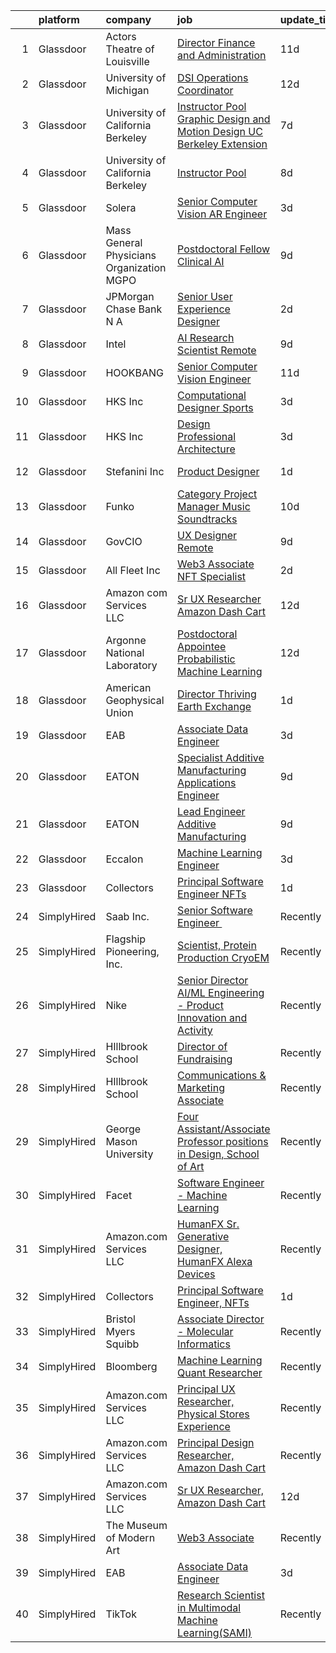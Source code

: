 

|    | platform    | company                                   | job                                                                                                                                                                                                                                                                                                                                                                                                                                                                                                                                                                                                                                                                                                                                                                                                                                                                                                                                                                                                                                                                                                                                                                                                                                                                                                                                                                                 | update_time   | location                |
|---:|:------------|:------------------------------------------|:------------------------------------------------------------------------------------------------------------------------------------------------------------------------------------------------------------------------------------------------------------------------------------------------------------------------------------------------------------------------------------------------------------------------------------------------------------------------------------------------------------------------------------------------------------------------------------------------------------------------------------------------------------------------------------------------------------------------------------------------------------------------------------------------------------------------------------------------------------------------------------------------------------------------------------------------------------------------------------------------------------------------------------------------------------------------------------------------------------------------------------------------------------------------------------------------------------------------------------------------------------------------------------------------------------------------------------------------------------------------------------|:--------------|:------------------------|
|  1 | Glassdoor   | Actors Theatre of Louisville              | [Director  Finance and Administration](https://www.glassdoor.com/partner/jobListing.htm?pos=120&ao=1136043&s=58&guid=00000181e6daffcea8022a6aff71fe3f&src=GD_JOB_AD&t=SR&vt=w&ea=1&cs=1_ae846cdb&cb=1657435521297&jobListingId=1007968741199&jrtk=3-0-1g7jdlvvtj4i5801-1g7jdm00cia3q800-9d7b15679300fa6b-)                                                                                                                                                                                                                                                                                                                                                                                                                                                                                                                                                                                                                                                                                                                                                                                                                                                                                                                                                                                                                                                                          | 11d           | Louisville, KY          |
|  2 | Glassdoor   | University of Michigan                    | [DSI Operations Coordinator](https://www.glassdoor.com/partner/jobListing.htm?pos=107&ao=1136043&s=58&guid=00000181e6daffcea8022a6aff71fe3f&src=GD_JOB_AD&t=SR&vt=w&cs=1_2547a7a1&cb=1657435521296&jobListingId=1007966754683&jrtk=3-0-1g7jdlvvtj4i5801-1g7jdm00cia3q800-b25ae7436b096d55-)                                                                                                                                                                                                                                                                                                                                                                                                                                                                                                                                                                                                                                                                                                                                                                                                                                                                                                                                                                                                                                                                                         | 12d           | Ann Arbor, MI           |
|  3 | Glassdoor   | University of California Berkeley         | [Instructor Pool Graphic Design and Motion Design UC Berkeley Extension](https://www.glassdoor.com/partner/jobListing.htm?pos=114&ao=1136043&s=58&guid=00000181e6daffcea8022a6aff71fe3f&src=GD_JOB_AD&t=SR&vt=w&cs=1_5382b477&cb=1657435521296&jobListingId=1007978484355&jrtk=3-0-1g7jdlvvtj4i5801-1g7jdm00cia3q800-f40628e4867d1fed-)                                                                                                                                                                                                                                                                                                                                                                                                                                                                                                                                                                                                                                                                                                                                                                                                                                                                                                                                                                                                                                             | 7d            | Berkeley, CA            |
|  4 | Glassdoor   | University of California Berkeley         | [Instructor Pool](https://www.glassdoor.com/partner/jobListing.htm?pos=111&ao=1136043&s=58&guid=00000181e6daffcea8022a6aff71fe3f&src=GD_JOB_AD&t=SR&vt=w&cs=1_bf10fade&cb=1657435521296&jobListingId=1007975971924&jrtk=3-0-1g7jdlvvtj4i5801-1g7jdm00cia3q800-97b24cf7dd2ff725-)                                                                                                                                                                                                                                                                                                                                                                                                                                                                                                                                                                                                                                                                                                                                                                                                                                                                                                                                                                                                                                                                                                    | 8d            | San Francisco, CA       |
|  5 | Glassdoor   | Solera                                    | [Senior Computer Vision   AR Engineer](https://www.glassdoor.com/partner/jobListing.htm?pos=110&ao=1136043&s=58&guid=00000181e6daffcea8022a6aff71fe3f&src=GD_JOB_AD&t=SR&vt=w&cs=1_739ae213&cb=1657435521296&jobListingId=1007987390806&jrtk=3-0-1g7jdlvvtj4i5801-1g7jdm00cia3q800-361ff7c4e5cf35db-)                                                                                                                                                                                                                                                                                                                                                                                                                                                                                                                                                                                                                                                                                                                                                                                                                                                                                                                                                                                                                                                                               | 3d            | Remote                  |
|  6 | Glassdoor   | Mass General Physicians Organization MGPO | [Postdoctoral Fellow  Clinical AI](https://www.glassdoor.com/partner/jobListing.htm?pos=109&ao=1136043&s=58&guid=00000181e6daffcea8022a6aff71fe3f&src=GD_JOB_AD&t=SR&vt=w&cs=1_2384bcfb&cb=1657435521296&jobListingId=1007973984738&jrtk=3-0-1g7jdlvvtj4i5801-1g7jdm00cia3q800-7e1e1b7b41195468-)                                                                                                                                                                                                                                                                                                                                                                                                                                                                                                                                                                                                                                                                                                                                                                                                                                                                                                                                                                                                                                                                                   | 9d            | Boston, MA              |
|  7 | Glassdoor   | JPMorgan Chase Bank  N A                  | [Senior User Experience Designer](https://www.glassdoor.com/partner/jobListing.htm?pos=112&ao=1136043&s=58&guid=00000181e6daffcea8022a6aff71fe3f&src=GD_JOB_AD&t=SR&vt=w&cs=1_4c29e370&cb=1657435521296&jobListingId=1007991504187&jrtk=3-0-1g7jdlvvtj4i5801-1g7jdm00cia3q800-87ea9470d0349728-)                                                                                                                                                                                                                                                                                                                                                                                                                                                                                                                                                                                                                                                                                                                                                                                                                                                                                                                                                                                                                                                                                    | 2d            | Chicago, IL             |
|  8 | Glassdoor   | Intel                                     | [AI Research Scientist  Remote ](https://www.glassdoor.com/partner/jobListing.htm?pos=117&ao=1136043&s=58&guid=00000181e6daffcea8022a6aff71fe3f&src=GD_JOB_AD&t=SR&vt=w&cs=1_3776720b&cb=1657435521297&jobListingId=1007972697909&jrtk=3-0-1g7jdlvvtj4i5801-1g7jdm00cia3q800-e6d184d2bbfede32-)                                                                                                                                                                                                                                                                                                                                                                                                                                                                                                                                                                                                                                                                                                                                                                                                                                                                                                                                                                                                                                                                                     | 9d            | Santa Clara, CA         |
|  9 | Glassdoor   | HOOKBANG                                  | [Senior Computer Vision Engineer](https://www.glassdoor.com/partner/jobListing.htm?pos=122&ao=1136043&s=58&guid=00000181e6daffcea8022a6aff71fe3f&src=GD_JOB_AD&t=SR&vt=w&ea=1&cs=1_b3170845&cb=1657435521297&jobListingId=1007968819941&jrtk=3-0-1g7jdlvvtj4i5801-1g7jdm00cia3q800-3f94f32c855d58e3-)                                                                                                                                                                                                                                                                                                                                                                                                                                                                                                                                                                                                                                                                                                                                                                                                                                                                                                                                                                                                                                                                               | 11d           | Remote                  |
| 10 | Glassdoor   | HKS  Inc                                  | [Computational Designer   Sports](https://www.glassdoor.com/partner/jobListing.htm?pos=103&ao=1136043&s=58&guid=00000181e6daffcea8022a6aff71fe3f&src=GD_JOB_AD&t=SR&vt=w&cs=1_81d8580d&cb=1657435521295&jobListingId=1007987975635&jrtk=3-0-1g7jdlvvtj4i5801-1g7jdm00cia3q800-d98b7e78996b43d8-)                                                                                                                                                                                                                                                                                                                                                                                                                                                                                                                                                                                                                                                                                                                                                                                                                                                                                                                                                                                                                                                                                    | 3d            | Los Angeles, CA         |
| 11 | Glassdoor   | HKS  Inc                                  | [Design Professional   Architecture](https://www.glassdoor.com/partner/jobListing.htm?pos=104&ao=1136043&s=58&guid=00000181e6daffcea8022a6aff71fe3f&src=GD_JOB_AD&t=SR&vt=w&cs=1_6bce401f&cb=1657435521296&jobListingId=1007987975531&jrtk=3-0-1g7jdlvvtj4i5801-1g7jdm00cia3q800-aa9517ef76fdb3a1-)                                                                                                                                                                                                                                                                                                                                                                                                                                                                                                                                                                                                                                                                                                                                                                                                                                                                                                                                                                                                                                                                                 | 3d            | Los Angeles, CA         |
| 12 | Glassdoor   | Stefanini  Inc                            | [Product Designer](https://www.glassdoor.com/partner/jobListing.htm?pos=118&ao=1136043&s=58&guid=00000181e6daffcea8022a6aff71fe3f&src=GD_JOB_AD&t=SR&vt=w&ea=1&cs=1_7baf9992&cb=1657435521297&jobListingId=1007993852074&jrtk=3-0-1g7jdlvvtj4i5801-1g7jdm00cia3q800-56990b212e5da083-)                                                                                                                                                                                                                                                                                                                                                                                                                                                                                                                                                                                                                                                                                                                                                                                                                                                                                                                                                                                                                                                                                              | 1d            | Dearborn, MI            |
| 13 | Glassdoor   | Funko                                     | [Category Project Manager  Music Soundtracks](https://www.glassdoor.com/partner/jobListing.htm?pos=108&ao=1136043&s=58&guid=00000181e6daffcea8022a6aff71fe3f&src=GD_JOB_AD&t=SR&vt=w&cs=1_4695076e&cb=1657435521296&jobListingId=1007971644591&jrtk=3-0-1g7jdlvvtj4i5801-1g7jdm00cia3q800-7586e8b6f4749655-)                                                                                                                                                                                                                                                                                                                                                                                                                                                                                                                                                                                                                                                                                                                                                                                                                                                                                                                                                                                                                                                                        | 10d           | Austin, TX              |
| 14 | Glassdoor   | GovCIO                                    | [UX Designer  Remote ](https://www.glassdoor.com/partner/jobListing.htm?pos=115&ao=1136043&s=58&guid=00000181e6daffcea8022a6aff71fe3f&src=GD_JOB_AD&t=SR&vt=w&cs=1_9210196f&cb=1657435521296&jobListingId=1007973829127&jrtk=3-0-1g7jdlvvtj4i5801-1g7jdm00cia3q800-3c3a8742c6bc3871-)                                                                                                                                                                                                                                                                                                                                                                                                                                                                                                                                                                                                                                                                                                                                                                                                                                                                                                                                                                                                                                                                                               | 9d            | Remote                  |
| 15 | Glassdoor   | All Fleet Inc                             | [Web3 Associate   NFT Specialist](https://www.glassdoor.com/partner/jobListing.htm?pos=101&ao=1110586&s=58&guid=00000181e6daffcea8022a6aff71fe3f&src=GD_JOB_AD&t=SR&vt=w&ea=1&cs=1_ceb78e4b&cb=1657435521295&jobListingId=1007990811083&cpc=6193B0C32834B022&jrtk=3-0-1g7jdlvvtj4i5801-1g7jdm00cia3q800-0ed09dea353dd073--6NYlbfkN0AtlW_omU2Xx3W-19HQ_drmTKCWebiHnmA5lS5PDL5G8byyb_cVqG1a5cUmTcwFafQ3qhOZ60w2v3j4Pa4rkUt6EdvziXUDip5jwSVdhurbiWmgDmbNHN71DjmC1h-YEYyICTAHoIxzAFhxhzl_bJoEk5heshHaBve2sorqhXtW4yNvnxu7d-JmpZdaiM1Qy8o1qSXV8b8z0-MqNb6-1FTsQw1Nfdc980mdexe6SFNVGN3E4F58B64lmhU3lkhFlK7TfTHf4H_guXqPBFWlYkgCNUDiTHt8fBDekmLPRJBxJhieiPPv_nIFRNHVL-00paSD2WqAjT35LmZppvl3YItbeuHQtC9cXNnTSPoTfV1bAEhXcHY2rfIl1Xpc4zc7uCSrNxZmF5yS9ypGDvNo1dzLru-3j5hb5fIdfc9D35VUULBSQpiZ0UAzoh0jhinbiqueNY_f6k67iPPmZlDXCTANB0vPQa3DgJxXDx46SxGnow0VBRGnb8x2mnwGcv5AXVNKG5n03m1Gi157Mz0rEhWC)                                                                                                                                                                                                                                                                                                                                                                                                                                                                                          | 2d            | Zion, IL                |
| 16 | Glassdoor   | Amazon com Services LLC                   | [Sr UX Researcher  Amazon Dash Cart](https://www.glassdoor.com/partner/jobListing.htm?pos=105&ao=1136043&s=58&guid=00000181e6daffcea8022a6aff71fe3f&src=GD_JOB_AD&t=SR&vt=w&cs=1_2cc1e973&cb=1657435521296&jobListingId=1007966747502&jrtk=3-0-1g7jdlvvtj4i5801-1g7jdm00cia3q800-f5ad808fa1fa2884-)                                                                                                                                                                                                                                                                                                                                                                                                                                                                                                                                                                                                                                                                                                                                                                                                                                                                                                                                                                                                                                                                                 | 12d           | Hudson, MA              |
| 17 | Glassdoor   | Argonne National Laboratory               | [Postdoctoral Appointee   Probabilistic Machine Learning](https://www.glassdoor.com/partner/jobListing.htm?pos=113&ao=1136043&s=58&guid=00000181e6daffcea8022a6aff71fe3f&src=GD_JOB_AD&t=SR&vt=w&cs=1_c10f5b7e&cb=1657435521296&jobListingId=1007966429617&jrtk=3-0-1g7jdlvvtj4i5801-1g7jdm00cia3q800-9623ad626a7dc6fc-)                                                                                                                                                                                                                                                                                                                                                                                                                                                                                                                                                                                                                                                                                                                                                                                                                                                                                                                                                                                                                                                            | 12d           | Lemont, IL              |
| 18 | Glassdoor   | American Geophysical Union                | [Director  Thriving Earth Exchange](https://www.glassdoor.com/partner/jobListing.htm?pos=119&ao=1136043&s=58&guid=00000181e6daffcea8022a6aff71fe3f&src=GD_JOB_AD&t=SR&vt=w&ea=1&cs=1_9fdf350b&cb=1657435521297&jobListingId=1007993955243&jrtk=3-0-1g7jdlvvtj4i5801-1g7jdm00cia3q800-13b136de571ad4df-)                                                                                                                                                                                                                                                                                                                                                                                                                                                                                                                                                                                                                                                                                                                                                                                                                                                                                                                                                                                                                                                                             | 1d            | Washington, DC          |
| 19 | Glassdoor   | EAB                                       | [Associate Data Engineer](https://www.glassdoor.com/partner/jobListing.htm?pos=106&ao=1136043&s=58&guid=00000181e6daffcea8022a6aff71fe3f&src=GD_JOB_AD&t=SR&vt=w&cs=1_ad340fe0&cb=1657435521296&jobListingId=1007987430798&jrtk=3-0-1g7jdlvvtj4i5801-1g7jdm00cia3q800-65a1060564fdef46-)                                                                                                                                                                                                                                                                                                                                                                                                                                                                                                                                                                                                                                                                                                                                                                                                                                                                                                                                                                                                                                                                                            | 3d            | Remote                  |
| 20 | Glassdoor   | EATON                                     | [Specialist   Additive Manufacturing Applications Engineer](https://www.glassdoor.com/partner/jobListing.htm?pos=121&ao=1136043&s=58&guid=00000181e6daffcea8022a6aff71fe3f&src=GD_JOB_AD&t=SR&vt=w&cs=1_7e69887c&cb=1657435521297&jobListingId=1007973772476&jrtk=3-0-1g7jdlvvtj4i5801-1g7jdm00cia3q800-24f9db2ec16f5da2-)                                                                                                                                                                                                                                                                                                                                                                                                                                                                                                                                                                                                                                                                                                                                                                                                                                                                                                                                                                                                                                                          | 9d            | Southfield, MI          |
| 21 | Glassdoor   | EATON                                     | [Lead Engineer   Additive Manufacturing](https://www.glassdoor.com/partner/jobListing.htm?pos=123&ao=1136043&s=58&guid=00000181e6daffcea8022a6aff71fe3f&src=GD_JOB_AD&t=SR&vt=w&cs=1_efc84fe3&cb=1657435521297&jobListingId=1007973750941&jrtk=3-0-1g7jdlvvtj4i5801-1g7jdm00cia3q800-7255cd79f6523b15-)                                                                                                                                                                                                                                                                                                                                                                                                                                                                                                                                                                                                                                                                                                                                                                                                                                                                                                                                                                                                                                                                             | 9d            | Southfield, MI          |
| 22 | Glassdoor   | Eccalon                                   | [Machine Learning Engineer](https://www.glassdoor.com/partner/jobListing.htm?pos=116&ao=1136043&s=58&guid=00000181e6daffcea8022a6aff71fe3f&src=GD_JOB_AD&t=SR&vt=w&ea=1&cs=1_e467b147&cb=1657435521297&jobListingId=1007987494120&jrtk=3-0-1g7jdlvvtj4i5801-1g7jdm00cia3q800-1be63e6e10b503d5-)                                                                                                                                                                                                                                                                                                                                                                                                                                                                                                                                                                                                                                                                                                                                                                                                                                                                                                                                                                                                                                                                                     | 3d            | Hanover, MD             |
| 23 | Glassdoor   | Collectors                                | [Principal Software Engineer  NFTs](https://www.glassdoor.com/partner/jobListing.htm?pos=102&ao=1110586&s=58&guid=00000181e6daffcea8022a6aff71fe3f&src=GD_JOB_AD&t=SR&vt=w&cs=1_13990810&cb=1657435521295&jobListingId=1007992240823&cpc=B076152010A3B66C&jrtk=3-0-1g7jdlvvtj4i5801-1g7jdm00cia3q800-9ed9be0b59a4a466--6NYlbfkN0DG4ntHtB_rMsnfhgmnSvK2brktLme1L4SiDeJjQ-izrVOLqRJ5-yjEwoYGp-nj3bUvyNYGi_l_KUFiTCD1_DplnZFSR8Ijd2N4XRtAZl-U-XeP_v7U1b_lLokY6_wqsZffml7bz2bwVqyfq1s9c9G9-p3oDcepYODTwCNK6_awSQJGjfDFcH7YplGEYTQU5GuEI6371GrOpuF9b3C1cCeP9L0MsboIejHAifoIvhn7eWZ_4s_d_fEPThQUTqtD1LRQnD1MZS5vdpl8mVbENK88zDbFR_XnnV7v1tYiOGrQKhXWXENVDmOg9mhyFo2Lvj-aamK5rsSdW_hKSqNndjPXN-urWUAMvFgi2zTmBVGkodk34LQSSVdI_-VzbkzgWcGS88KgLBReUdkNWnoAjaIT2T3mDNY0LYw3iLfFwWkE_em7TF_ZPbiTlskEIJCJP1RVcJeaoM4I1WRQcoXD2aCgdZQLh5N0onLphd2bvKvohTngGklfySbLqkhg-T3bV9hm5oyyhXtiJXTQJ3F9gZ8H5mDflolbhX_7TFZioqF7xBgIo8AJMl3xWGYwpILv342RG4QD_CONGnU8Nt6d2o9E-zjh799ZbJTSET3Z17K-zZxFeCYe90Kqj9bu6NBHtJlStLQfukHCZuBrWaZg6UjYTAdy40vjvht2KMFkPlSZQeq5hsOlf52C_w7teZ-RKOPzbLegq4z4BjG8uQ3ykgvduq6qculntseqs4AVR0UHiYVaVszzupBXtk8IhKcPTs0z29hymK_M0ADES9qZkngU9mC6xsBY8l6aZ3zSvlt81tbBlC_krZL9ZKnFtEfKniK-Ku9Mwc9C_9XD9anzaqWs_QpMa_3FFFRULtbi4LoEfSCnY1zY0jYgkyy8gSGqv1817N5EiqMn5B8GRs02W7Tkex279mOjPi5CSDMe-r_Jyj_NAwhCJ9q6ICO4S42W_2W5QuQhNUt47gf6arI1CY6cVjjNYWJiDo1jTZsnBOJeoA%3D%3D) | 1d            | Santa Ana, CA           |
| 24 | SimplyHired | Saab Inc.                                 | [Senior Software Engineer ﻿](https://www.simplyhired.com/job/XGxxSbi_pQmghBTdNfKG3BCaBxwKkfnYwjhpRjm-rIVPcxLAmzaDCg?q=generative+art)                                                                                                                                                                                                                                                                                                                                                                                                                                                                                                                                                                                                                                                                                                                                                                                                                                                                                                                                                                                                                                                                                                                                                                                                                                               | Recently      | Remote                  |
| 25 | SimplyHired | Flagship Pioneering, Inc.                 | [Scientist, Protein Production CryoEM](https://www.simplyhired.com/job/anH9kZn72dncuooKsC7sDCCky1tvVzJHmZhpDSNb2LhW24bGkKCUGQ?q=generative+art)                                                                                                                                                                                                                                                                                                                                                                                                                                                                                                                                                                                                                                                                                                                                                                                                                                                                                                                                                                                                                                                                                                                                                                                                                                     | Recently      | Andover, MA             |
| 26 | SimplyHired | Nike                                      | [Senior Director AI/ML Engineering - Product Innovation and Activity](https://www.simplyhired.com/job/Gn9HVTtK0oUTy9Q9duapau2xLYfPiiB0pwqHYMkx_Xg3S0gszFuT0g?q=generative+art)                                                                                                                                                                                                                                                                                                                                                                                                                                                                                                                                                                                                                                                                                                                                                                                                                                                                                                                                                                                                                                                                                                                                                                                                      | Recently      | Atlanta, GA             |
| 27 | SimplyHired | HIllbrook School                          | [Director of Fundraising](https://www.simplyhired.com/job/ENKUisqEPyXa1cUA81a4-YhdtzebfyE0gA8nVSY6VQ4HA2qzcaOKGg?q=generative+art)                                                                                                                                                                                                                                                                                                                                                                                                                                                                                                                                                                                                                                                                                                                                                                                                                                                                                                                                                                                                                                                                                                                                                                                                                                                  | Recently      | Los Gatos, CA           |
| 28 | SimplyHired | HIllbrook School                          | [Communications & Marketing Associate](https://www.simplyhired.com/job/2MBebvIOj_Hp5gq3FFNayjvwoxn4Pb440_8DT_CXG_1WV2F-P3BN4Q?q=generative+art)                                                                                                                                                                                                                                                                                                                                                                                                                                                                                                                                                                                                                                                                                                                                                                                                                                                                                                                                                                                                                                                                                                                                                                                                                                     | Recently      | Los Gatos, CA           |
| 29 | SimplyHired | George Mason University                   | [Four Assistant/Associate Professor positions in Design, School of Art](https://www.simplyhired.com/job/D8338gK928hmnBu5WmHEchQew-866OO-wE1ZAcCSJvSnum83fo95Ag?q=generative+art)                                                                                                                                                                                                                                                                                                                                                                                                                                                                                                                                                                                                                                                                                                                                                                                                                                                                                                                                                                                                                                                                                                                                                                                                    | Recently      | Fairfax, VA             |
| 30 | SimplyHired | Facet                                     | [Software Engineer - Machine Learning](https://www.simplyhired.com/job/rRl7LpYqGiIowLAwzbrNzMgXtXTFbKgtp-z9fo66PKEqX4Q6nYlO_w?q=generative+art)                                                                                                                                                                                                                                                                                                                                                                                                                                                                                                                                                                                                                                                                                                                                                                                                                                                                                                                                                                                                                                                                                                                                                                                                                                     | Recently      | San Francisco, CA       |
| 31 | SimplyHired | Amazon.com Services LLC                   | [HumanFX Sr. Generative Designer, HumanFX Alexa Devices](https://www.simplyhired.com/job/SSrYI_L00o51iyDd7qkZ-T9exLAgSWhXx3vY8D9A9QeIMCvp9Z202A?q=generative+art)                                                                                                                                                                                                                                                                                                                                                                                                                                                                                                                                                                                                                                                                                                                                                                                                                                                                                                                                                                                                                                                                                                                                                                                                                   | Recently      | Remote                  |
| 32 | SimplyHired | Collectors                                | [Principal Software Engineer, NFTs](https://www.simplyhired.com/job/p-RhrSwdWNhvz4rGDu4LwJEPVuChDO6_ZF0zCXEuJovGL6ct9zvzBQ?q=generative+art)                                                                                                                                                                                                                                                                                                                                                                                                                                                                                                                                                                                                                                                                                                                                                                                                                                                                                                                                                                                                                                                                                                                                                                                                                                        | 1d            | Santa Ana, CA           |
| 33 | SimplyHired | Bristol Myers Squibb                      | [Associate Director - Molecular Informatics](https://www.simplyhired.com/job/6LUET-00J9FC82jcNozqbzcnMlTzIUjvX0PgAVt3914OdorFX8oQvA?q=generative+art)                                                                                                                                                                                                                                                                                                                                                                                                                                                                                                                                                                                                                                                                                                                                                                                                                                                                                                                                                                                                                                                                                                                                                                                                                               | Recently      | Cambridge, MA           |
| 34 | SimplyHired | Bloomberg                                 | [Machine Learning Quant Researcher](https://www.simplyhired.com/job/VPoBWZeqtsL_I-8lUeUVH-XyL3kFT6mMxT20wo9--CNiv9Uav37p5Q?q=generative+art)                                                                                                                                                                                                                                                                                                                                                                                                                                                                                                                                                                                                                                                                                                                                                                                                                                                                                                                                                                                                                                                                                                                                                                                                                                        | Recently      | New York, NY            |
| 35 | SimplyHired | Amazon.com Services LLC                   | [Principal UX Researcher, Physical Stores Experience](https://www.simplyhired.com/job/_csyTIh-8rYUsGDdjaRyIrBjeYPQS9PWpzGU_-x6UZ8eHEGhv1gCmQ?q=generative+art)                                                                                                                                                                                                                                                                                                                                                                                                                                                                                                                                                                                                                                                                                                                                                                                                                                                                                                                                                                                                                                                                                                                                                                                                                      | Recently      | Seattle, WA             |
| 36 | SimplyHired | Amazon.com Services LLC                   | [Principal Design Researcher, Amazon Dash Cart](https://www.simplyhired.com/job/Lxa5iZNTNQIu5-9ZkJftHwIxZ_tpq8vURbeKfBqZgElC4o2RFPxTSQ?q=generative+art)                                                                                                                                                                                                                                                                                                                                                                                                                                                                                                                                                                                                                                                                                                                                                                                                                                                                                                                                                                                                                                                                                                                                                                                                                            | Recently      | Hudson, MA              |
| 37 | SimplyHired | Amazon.com Services LLC                   | [Sr UX Researcher, Amazon Dash Cart](https://www.simplyhired.com/job/LwXOJ8O0gn0gB03bjv71aqvdcg7VwMPelZqJok__uPM1hWeslIeHMA?q=generative+art)                                                                                                                                                                                                                                                                                                                                                                                                                                                                                                                                                                                                                                                                                                                                                                                                                                                                                                                                                                                                                                                                                                                                                                                                                                       | 12d           | Hudson, MA +1 location  |
| 38 | SimplyHired | The Museum of Modern Art                  | [Web3 Associate](https://www.simplyhired.com/job/YuKI2tqG1D95R1pZjD5X4TDL5EorwMNgW-VnZr6KMSpp97UaGBSgSg?q=generative+art)                                                                                                                                                                                                                                                                                                                                                                                                                                                                                                                                                                                                                                                                                                                                                                                                                                                                                                                                                                                                                                                                                                                                                                                                                                                           | Recently      | New York, NY            |
| 39 | SimplyHired | EAB                                       | [Associate Data Engineer](https://www.simplyhired.com/job/thmvbTWxClDS5UrOGpmnQ5z04BBjkMImPRoL44fNZTE7UkYMfRuYWw?q=generative+art)                                                                                                                                                                                                                                                                                                                                                                                                                                                                                                                                                                                                                                                                                                                                                                                                                                                                                                                                                                                                                                                                                                                                                                                                                                                  | 3d            | Remote +3 locations     |
| 40 | SimplyHired | TikTok                                    | [Research Scientist in Multimodal Machine Learning(SAMI)](https://www.simplyhired.com/job/g0exLn8sQD20rGKxgOfN2y8VGtk6qlrnqctVYQ-tGc51J4jnxUHjLg?q=generative+art)                                                                                                                                                                                                                                                                                                                                                                                                                                                                                                                                                                                                                                                                                                                                                                                                                                                                                                                                                                                                                                                                                                                                                                                                                  | Recently      | Seattle, WA +1 location |
